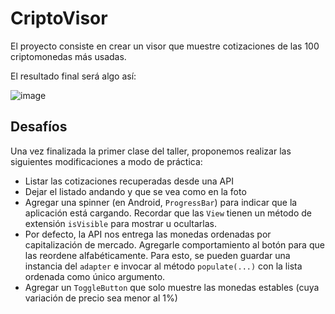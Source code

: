# CriptoVisor

El proyecto consiste en crear un visor que muestre cotizaciones de las 100 criptomonedas más usadas.

El resultado final será algo así:

![image](https://user-images.githubusercontent.com/1631752/111599437-06eaa680-87af-11eb-820d-d312e2b07103.png)

## Desafíos

Una vez finalizada la primer clase del taller, proponemos realizar las siguientes modificaciones a modo de práctica:

- Listar las cotizaciones recuperadas desde una API
- Dejar el listado andando y que se vea como en la foto
- Agregar una spinner (en Android, `ProgressBar`) para indicar que la aplicación está cargando. Recordar que las `View` tienen un método de extensión `isVisible` para mostrar u ocultarlas.
- Por defecto, la API nos entrega las monedas ordenadas por capitalización de mercado. Agregarle comportamiento al botón para que las reordene alfabéticamente. Para esto, se pueden guardar una instancia del `adapter` e invocar al método `populate(...)` con la lista ordenada como único argumento.
- Agregar un `ToggleButton` que solo muestre las monedas estables (cuya variación de precio sea menor al 1%)